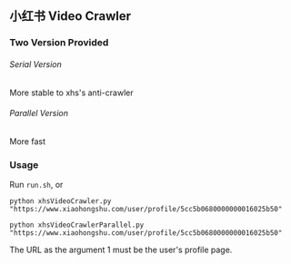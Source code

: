 ## 小红书 Video Crawler
### Two Version Provided
###### Serial Version
More stable to xhs's anti-crawler
###### Parallel Version
More fast
### Usage
Run `run.sh`, or
```shell
python xhsVideoCrawler.py "https://www.xiaohongshu.com/user/profile/5cc5b0680000000016025b50"

python xhsVideoCrawlerParallel.py "https://www.xiaohongshu.com/user/profile/5cc5b0680000000016025b50"
```
The URL as the argument 1 must be the user's profile page.

